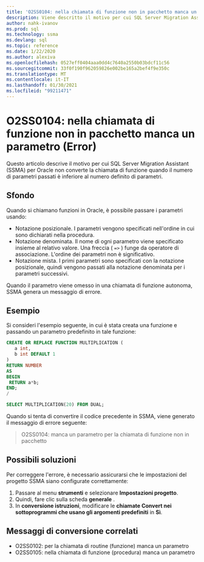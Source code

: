 ```yaml
---
title: 'O2SS0104: nella chiamata di funzione non in pacchetto manca un parametro (Error)'
description: Viene descritto il motivo per cui SQL Server Migration Assistant (SSMA) per Oracle non converte la chiamata di funzione quando il numero di parametri passati è inferiore al numero definito di parametri.
author: nahk-ivanov
ms.prod: sql
ms.technology: ssma
ms.devlang: sql
ms.topic: reference
ms.date: 1/22/2020
ms.author: alexiva
ms.openlocfilehash: 0527eff0404aaa0dd4c7640a2550b03bdcf11c56
ms.sourcegitcommit: 33f0f190f962059826e002be165a2bef4f9e350c
ms.translationtype: MT
ms.contentlocale: it-IT
ms.lasthandoff: 01/30/2021
ms.locfileid: "99211471"
---
```

# <a name="o2ss0104-unpackaged-function-call-is-missing-a-parameter-error"></a>O2SS0104: nella chiamata di funzione non in pacchetto manca un parametro (Error)

Questo articolo descrive il motivo per cui SQL Server Migration Assistant (SSMA) per Oracle non converte la chiamata di funzione quando il numero di parametri passati è inferiore al numero definito di parametri.

## <a name="background"></a>Sfondo

Quando si chiamano funzioni in Oracle, è possibile passare i parametri usando:

* Notazione posizionale. I parametri vengono specificati nell'ordine in cui sono dichiarati nella procedura.
* Notazione denominata. Il nome di ogni parametro viene specificato insieme al relativo valore. Una freccia ( `=>` ) funge da operatore di associazione. L'ordine dei parametri non è significativo.
* Notazione mista. I primi parametri sono specificati con la notazione posizionale, quindi vengono passati alla notazione denominata per i parametri successivi.

Quando il parametro viene omesso in una chiamata di funzione autonoma, SSMA genera un messaggio di errore.

## <a name="example"></a>Esempio

Si consideri l'esempio seguente, in cui è stata creata una funzione e passando un parametro predefinito in tale funzione:

```sql
CREATE OR REPLACE FUNCTION MULTIPLICATION (
   a int,
   b int DEFAULT 1
)
RETURN NUMBER
AS
BEGIN
 RETURN a*b;
END;
/

SELECT MULTIPLICATION(20) FROM DUAL;
```

Quando si tenta di convertire il codice precedente in SSMA, viene generato il messaggio di errore seguente:

> O2SS0104: manca un parametro per la chiamata di funzione non in pacchetto

## <a name="possible-remedies"></a>Possibili soluzioni

Per correggere l'errore, è necessario assicurarsi che le impostazioni del progetto SSMA siano configurate correttamente:

1. Passare al menu **strumenti** e selezionare **Impostazioni progetto**.
2. Quindi, fare clic sulla scheda **generale** .
3. In **conversione istruzioni**, modificare le **chiamate Convert nei sottoprogrammi che usano gli argomenti predefiniti** in **Sì**.

## <a name="related-conversion-messages"></a>Messaggi di conversione correlati

* O2SS0102: per la chiamata di routine (funzione) manca un parametro
* O2SS0105: nella chiamata di funzione (procedura) manca un parametro
